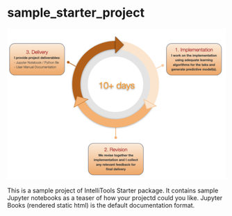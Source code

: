# sample_starter_project

![sample](./pics/sample_starter_project.png)

This is a sample project of IntelliTools Starter  package. 
It contains sample Jupyter notebooks as a teaser of how your projectd could you like. Jupyter Books (rendered static html) is the default documentation format.
